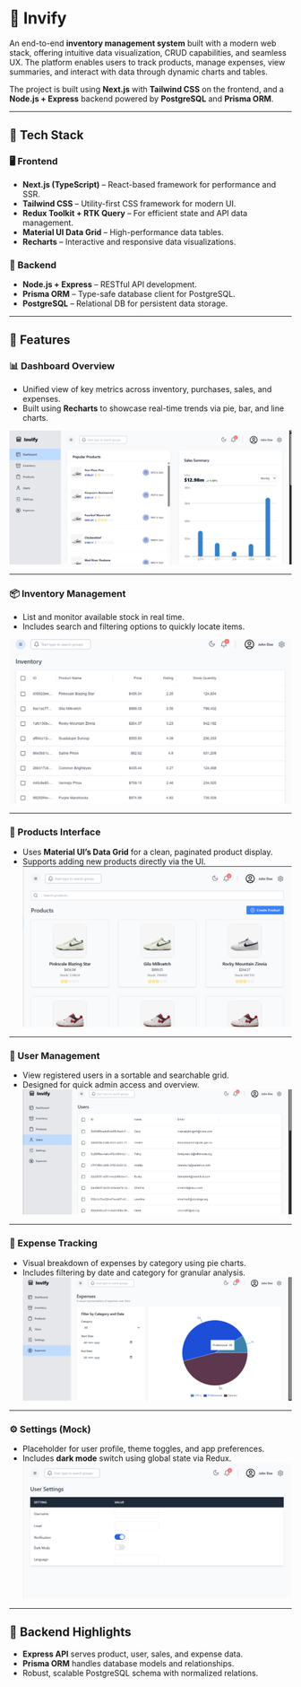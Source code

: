 # 🧾 Invify

An end-to-end **inventory management system** built with a modern web stack, offering intuitive data visualization, CRUD capabilities, and seamless UX. The platform enables users to track products, manage expenses, view summaries, and interact with data through dynamic charts and tables.

The project is built using **Next.js** with **Tailwind CSS** on the frontend, and a **Node.js + Express** backend powered by **PostgreSQL** and **Prisma ORM**.

---

## 🧰 Tech Stack

### 🖥 Frontend
- **Next.js (TypeScript)** – React-based framework for performance and SSR.
- **Tailwind CSS** – Utility-first CSS framework for modern UI.
- **Redux Toolkit + RTK Query** – For efficient state and API data management.
- **Material UI Data Grid** – High-performance data tables.
- **Recharts** – Interactive and responsive data visualizations.



### 🔧 Backend
- **Node.js + Express** – RESTful API development.
- **Prisma ORM** – Type-safe database client for PostgreSQL.
- **PostgreSQL** – Relational DB for persistent data storage.


---

## 🚀 Features

### 📊 Dashboard Overview
- Unified view of key metrics across inventory, purchases, sales, and expenses.
- Built using **Recharts** to showcase real-time trends via pie, bar, and line charts.

![alt text](image.png)

---

### 📦 Inventory Management
- List and monitor available stock in real time.
- Includes search and filtering options to quickly locate items.

![alt text](image-1.png)

---

### 🛒 Products Interface
- Uses **Material UI’s Data Grid** for a clean, paginated product display.
- Supports adding new products directly via the UI.
![alt text](image-2.png)

---

### 👥 User Management
- View registered users in a sortable and searchable grid.
- Designed for quick admin access and overview.
![alt text](image-3.png)
---

### 💸 Expense Tracking
- Visual breakdown of expenses by category using pie charts.
- Includes filtering by date and category for granular analysis.
![alt text](image-4.png)

---

### ⚙️ Settings (Mock)
- Placeholder for user profile, theme toggles, and app preferences.
- Includes **dark mode** switch using global state via Redux.
![alt text](image-5.png)

---

## 🧠 Backend Highlights
- **Express API** serves product, user, sales, and expense data.
- **Prisma ORM** handles database models and relationships.
- Robust, scalable PostgreSQL schema with normalized relations.
